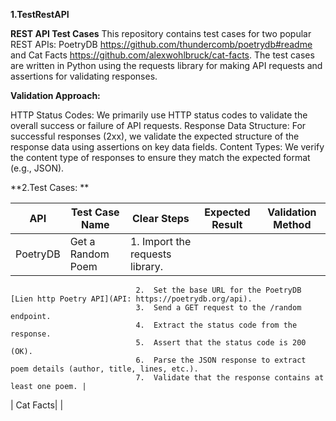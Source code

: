 **1.**TestRestAPI****

**REST API Test Cases**
This repository contains test cases for two popular REST APIs: PoetryDB https://github.com/thundercomb/poetrydb#readme and Cat Facts https://github.com/alexwohlbruck/cat-facts. The test cases are written in Python using the requests library for making API requests and assertions for validating responses.

**Validation Approach:**

HTTP Status Codes: We primarily use HTTP status codes to validate the overall success or failure of API requests.
Response Data Structure: For successful responses (2xx), we validate the expected structure of the response data using assertions on key data fields.
Content Types: We verify the content type of responses to ensure they match the expected format (e.g., JSON).

**2.Test Cases: **

| API | Test Case Name | Clear Steps | Expected Result | Validation Method |
| --- | --- | ---------------------------------------------------------------------------------- |--- |--- |
| PoetryDB|  Get a Random Poem |1.  Import the requests library. 
                                2.  Set the base URL for the PoetryDB [Lien http Poetry API](API: https://poetrydb.org/api).
                                3.  Send a GET request to the /random endpoint.
                                4.  Extract the status code from the response.
                                5.  Assert that the status code is 200 (OK).
                                6.  Parse the JSON response to extract poem details (author, title, lines, etc.).
                                7.  Validate that the response contains at least one poem. |
| Cat Facts|  |
